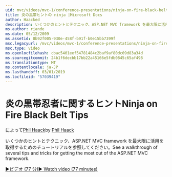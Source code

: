 ```yaml
---
uid: mvc/videos/mvc-1/conference-presentations/ninja-on-fire-black-belt-tips
title: 炎の黒帯ヒントの ninja |Microsoft Docs
author: Haacked
description: いくつかのヒントとテクニック、ASP.NET MVC framework を最大限に活用を取得するためのチュートリアルを参照してください。
ms.author: riande
ms.date: 05/12/2009
ms.assetid: 8b92f005-930e-458f-b91f-b0e15bb7399f
msc.legacyurl: /mvc/videos/mvc-1/conference-presentations/ninja-on-fire-black-belt-tips
msc.type: video
ms.openlocfilehash: cbac5401eef54781484c2baf9af80dc09d83a34d
ms.sourcegitcommit: 24b1f6decbb17bb22a45166e5fdb0845c65af498
ms.translationtype: MT
ms.contentlocale: ja-JP
ms.lasthandoff: 03/01/2019
ms.locfileid: "57039419"
---
```

<a name="ninja-on-fire-black-belt-tips"></a><span data-ttu-id="b30c1-103">炎の黒帯忍者に関するヒント</span><span class="sxs-lookup"><span data-stu-id="b30c1-103">Ninja on Fire Black Belt Tips</span></span>
====================
<span data-ttu-id="b30c1-104">によって[Phil Haack](https://github.com/Haacked)</span><span class="sxs-lookup"><span data-stu-id="b30c1-104">by [Phil Haack](https://github.com/Haacked)</span></span>

<span data-ttu-id="b30c1-105">いくつかのヒントとテクニック、ASP.NET MVC framework を最大限に活用を取得するためのチュートリアルを参照してください。</span><span class="sxs-lookup"><span data-stu-id="b30c1-105">See a walkthrough of several tips and tricks for getting the most out of the ASP.NET MVC framework.</span></span>

[<span data-ttu-id="b30c1-106">&#9654;ビデオ (77 分)</span><span class="sxs-lookup"><span data-stu-id="b30c1-106">&#9654; Watch video (77 minutes)</span></span>](https://channel9.msdn.com/Blogs/ASP-NET-Site-Videos/ninja-on-fire-black-belt-tips)
